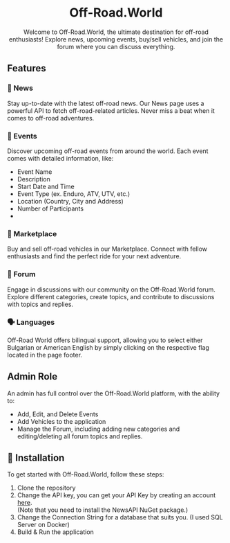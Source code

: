 <!-- Off-Road.World -->
<h1 align="center">
  Off-Road.World
</h1>

<p align="center">
  Welcome to Off-Road.World, the ultimate destination for off-road enthusiasts! Explore news, upcoming events, buy/sell vehicles, and join the forum where you can discuss everything.
</p>

<!-- Features -->
## Features

### 📰 News
Stay up-to-date with the latest off-road news. Our News page uses a powerful API to fetch off-road-related articles. Never miss a beat when it comes to off-road adventures.

### 🚀 Events
Discover upcoming off-road events from around the world. Each event comes with detailed information, like:

- Event Name
- Description
- Start Date and Time
- Event Type (ex. Enduro, ATV, UTV, etc.)
- Location (Country, City and Address)
- Number of Participants
- 
### 🛒 Marketplace
Buy and sell off-road vehicles in our Marketplace. Connect with fellow enthusiasts and find the perfect ride for your next adventure.

### 💬 Forum
Engage in discussions with our community on the Off-Road.World forum. Explore different categories, create topics, and contribute to discussions with topics and replies.

### 🗣️ Languages
Off-Road World offers bilingual support, allowing you to select either Bulgarian or American English by simply clicking on the respective flag located in the page footer.

## Admin Role

An admin has full control over the Off-Road.World platform, with the ability to:

- Add, Edit, and Delete Events
- Add Vehicles to the application
- Manage the Forum, including adding new categories and editing/deleting all forum topics and replies.

## 🚀 Installation

To get started with Off-Road.World, follow these steps:

1. Clone the repository
2. Change the API key, you can get your API Key by creating an account <a href="https://newsapi.org">here</a>. </br>(Note that you need to install the NewsAPI NuGet package.)
3. Change the Connection String for a database that suits you. (I used SQL Server on Docker)
4. Build & Run the application
